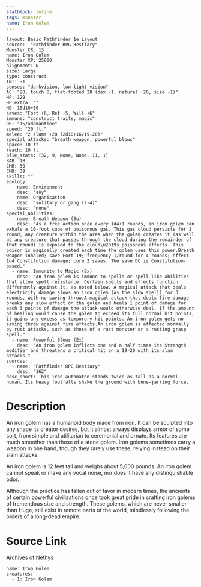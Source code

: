 ```yaml
---
statblock: inline
tags: monster
name: Iron Golem
---
```

```statblock
layout: Basic Pathfinder 1e Layout
source:  "Pathfinder RPG Bestiary"
Monster_CR: 13
name: Iron Golem
Monster_XP: 25600
alignment: N
size: Large
type: construct
INI: -1
senses: "darkvision, low-light vision"
AC: "28, touch 8, flat-footed 28 (dex -1, natural +20, size -1)"
HP: 129
HP_extra: ""
HD: 18d10+30
saves: "Fort +6, Ref +5, Will +6"
immune: "construct traits, magic"
DR: "15/adamantine"
speed: "20 ft."
melee: "2 slams +28 (2d10+16/19-20)"
special_attacks: "breath weapon, powerful blows"
space: 10 ft.
reach: 10 ft.
pf1e_stats: [32, 9, None, None, 11, 1]
BAB: 18
CMB: 30
CMD: 39
skills: ""
ecology:
  - name: Environment
    desc: "any"
  - name: Organisation
    desc: "solitary or gang (2-4)"
    desc: "none"
special_abilities:
  - name: Breath Weapon (Su)
    desc: "As a free action once every 1d4+1 rounds, an iron golem can exhale a 10-foot cube of poisonous gas. This gas cloud persists for 1 round; any creature within the area when the golem creates it (as well as any creature that passes through the cloud during the remainder of that round) is exposed to the cloud\u2019s poisonous effects. This poison is magically created each time the golem uses this power.Breath weapon-inhaled; save Fort 19; frequency 1/round for 4 rounds; effect 1d4 Constitution damage; cure 2 saves. The save DC is Constitution-based."
  - name: Immunity to Magic (Ex)
    desc: "An iron golem is immune to spells or spell-like abilities that allow spell resistance. Certain spells and effects function differently against it, as noted below. A magical attack that deals electricity damage slows an iron golem (as the slow spell) for 3 rounds, with no saving throw.A magical attack that deals fire damage breaks any slow effect on the golem and heals 1 point of damage for each 3 points of damage the attack would otherwise deal. If the amount of healing would cause the golem to exceed its full normal hit points, it gains any excess as temporary hit points. An iron golem gets no saving throw against fire effects.An iron golem is affected normally by rust attacks, such as those of a rust monster or a rusting grasp spell."
  - name: Powerful Blows (Ex)
    desc: "An iron golem inflicts one and a half times its Strength modifier and threatens a critical hit on a 19-20 with its slam attacks."
sources:
  - name: "Pathfinder RPG Bestiary"
    desc: "162"
desc_short: This iron automaton stands twice as tall as a normal human. Its heavy footfalls shake the ground with bone-jarring force.
```
# Description
An iron golem has a humanoid body made from iron. It can be sculpted into any shape its creator desires, but it almost always displays armor of some sort, from simple and utilitarian to ceremonial and ornate. Its features are much smoother than those of a stone golem. Iron golems sometimes carry a weapon in one hand, though they rarely use these, relying instead on their slam attacks.

An iron golem is 12 feet tall and weighs about 5,000 pounds. An iron golem cannot speak or make any vocal noise, nor does it have any distinguishable odor.

Although the practice has fallen out of favor in modern times, the ancients of certain powerful civilizations once took great pride in crafting iron golems of tremendous size and strength. These golems, which are never smaller than Huge, still exist in remote parts of the world, mindlessly following the orders of a long-dead empire.
# Source Link
[Archives of Nethys](https://aonprd.com/MonsterDisplay.aspx?ItemName=Iron%20Golem)
```encounter-table
name: Iron Golem
creatures:
  - 1: Iron Golem
```
